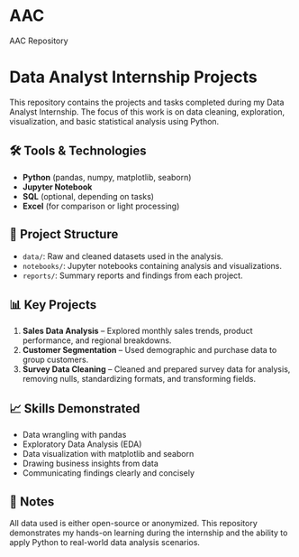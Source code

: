 # AAC
AAC Repository 

# Data Analyst Internship Projects

This repository contains the projects and tasks completed during my Data Analyst Internship. The focus of this work is on data cleaning, exploration, visualization, and basic statistical analysis using Python.

## 🛠 Tools & Technologies
- **Python** (pandas, numpy, matplotlib, seaborn)
- **Jupyter Notebook**
- **SQL** (optional, depending on tasks)
- **Excel** (for comparison or light processing)

## 📁 Project Structure
- `data/`: Raw and cleaned datasets used in the analysis.
- `notebooks/`: Jupyter notebooks containing analysis and visualizations.
- `reports/`: Summary reports and findings from each project.

## 📊 Key Projects
1. **Sales Data Analysis** – Explored monthly sales trends, product performance, and regional breakdowns.
2. **Customer Segmentation** – Used demographic and purchase data to group customers.
3. **Survey Data Cleaning** – Cleaned and prepared survey data for analysis, removing nulls, standardizing formats, and transforming fields.

## 📈 Skills Demonstrated
- Data wrangling with pandas
- Exploratory Data Analysis (EDA)
- Data visualization with matplotlib and seaborn
- Drawing business insights from data
- Communicating findings clearly and concisely

## 📌 Notes
All data used is either open-source or anonymized. This repository demonstrates my hands-on learning during the internship and the ability to apply Python to real-world data analysis scenarios.


